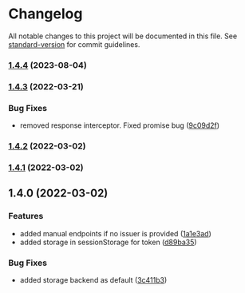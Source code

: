 # Changelog

All notable changes to this project will be documented in this file. See [standard-version](https://github.com/conventional-changelog/standard-version) for commit guidelines.

### [1.4.4](https://github.com/openid/AppAuth-JS/compare/v1.4.3...v1.4.4) (2023-08-04)

### [1.4.3](https://github.com/openid/AppAuth-JS/compare/v1.4.2...v1.4.3) (2022-03-21)


### Bug Fixes

* removed response interceptor. Fixed promise bug ([9c09d2f](https://github.com/openid/AppAuth-JS/commit/9c09d2fe3866e878b71223c6208754f7090a4453))

### [1.4.2](https://github.com/openid/AppAuth-JS/compare/v1.4.1...v1.4.2) (2022-03-02)

### [1.4.1](https://github.com/openid/AppAuth-JS/compare/v1.4.0...v1.4.1) (2022-03-02)

## 1.4.0 (2022-03-02)


### Features

* added manual endpoints if no issuer is provided ([1a1e3ad](https://github.com/openid/AppAuth-JS/commit/1a1e3ad193d640ccbed53f6a096bdcef2c38fd7d))
* added storage in sessionStorage for token ([d89ba35](https://github.com/openid/AppAuth-JS/commit/d89ba35e0bb873887c01839f2d008a27ef828dea))


### Bug Fixes

* added storage backend as default ([3c411b3](https://github.com/openid/AppAuth-JS/commit/3c411b342676eb545acafb8beabc677d949e981d))
